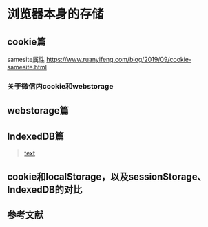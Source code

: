# 浏览器本身的存储

## cookie篇

samesite属性
https://www.ruanyifeng.com/blog/2019/09/cookie-samesite.html


### 关于微信内cookie和webstorage

## webstorage篇

## IndexedDB篇
> [text](https://jakearchibald.com/2017/h2-push-tougher-than-i-thought/)



## cookie和localStorage，以及sessionStorage、IndexedDB的对比


## 参考文献

[referenceID]: https://jakearchibald.com/2017/h2-push-tougher-than-i-thought/